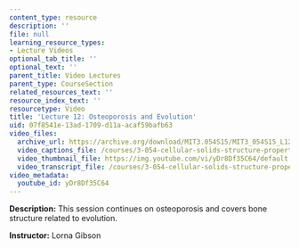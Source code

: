 ```yaml
---
content_type: resource
description: ''
file: null
learning_resource_types:
- Lecture Videos
optional_tab_title: ''
optional_text: ''
parent_title: Video Lectures
parent_type: CourseSection
related_resources_text: ''
resource_index_text: ''
resourcetype: Video
title: 'Lecture 12: Osteoporosis and Evolution'
uid: 07f8541e-13ad-1709-d11a-acaf59bafb63
video_files:
  archive_url: https://archive.org/download/MIT3.054S15/MIT3_054S15_L12_300k.mp4
  video_captions_file: /courses/3-054-cellular-solids-structure-properties-and-applications-spring-2015/d51f52f3d3cb520793bfdd5c8593b80c_yDr8Df35C64.vtt
  video_thumbnail_file: https://img.youtube.com/vi/yDr8Df35C64/default.jpg
  video_transcript_file: /courses/3-054-cellular-solids-structure-properties-and-applications-spring-2015/88b4cef745148ad2397fbbe9177c84c6_yDr8Df35C64.pdf
video_metadata:
  youtube_id: yDr8Df35C64
---
```


**Description:** This session continues on osteoporosis and covers bone structure related to evolution.

**Instructor:** Lorna Gibson